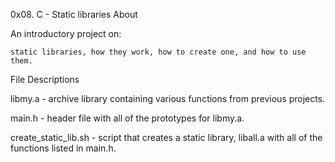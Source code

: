 0x08. C - Static libraries
About

An introductory project on:

    static libraries, how they work, how to create one, and how to use them.
    
File Descriptions

libmy.a - archive library containing various functions from previous projects.

main.h - header file with all of the prototypes for libmy.a.

create_static_lib.sh - script that creates a static library, liball.a with all of the functions listed in main.h.